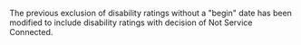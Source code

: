The previous exclusion of disability ratings without a "begin" date has been modified to include disability ratings with decision of Not Service Connected. 
